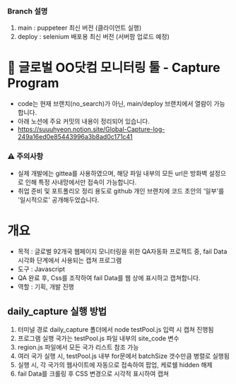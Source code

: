 ### Branch 설명
1. main : puppeteer 최신 버전 (클라이언트 실행)
2. deploy : selenium 배포용 최신 버전 (서버팜 업로드 예정)

# 📸 글로벌 OO닷컴 모니터링 툴 - Capture Program

- code는 현재 브랜치(no_search)가 아닌, main/deploy 브랜치에서 열람이 가능합니다.
- 아래 노션에 주요 커밋의 내용이 정리되어 있습니다.
- https://suuuhyeon.notion.site/Global-Capture-log-249a16ed0e85443996a3b8ad0c171c41

### ⚠️ 주의사항

- 실제 개발에는 gittea를 사용하였으며, 해당 파일 내부의 모든 url은 방화벽 설정으로 인해 특정 사내망에서만 접속이 가능합니다.
- 취업 준비 및 포트폴리오 정리 용도로 github 개인 브랜치에 코드 초안의 '일부'를 '일시적으로' 공개해두었습니다.

# 개요

- 목적 : 글로벌 92개국 웹페이지 모니터링을 위한 QA자동화 프로젝트 중, fail Data 시각화 단계에서 사용되는 캡쳐 프로그램
- 도구 : Javascript
- QA 완료 후, Css를 조작하여 fail Data를 웹 상에 표시하고 캡쳐합니다.
- 역할 : 기획, 개발 진행

## daily_capture 실행 방법
1. 터미널 경로 daily_capture 폴더에서 node testPool.js 입력 시 캡쳐 진행됨
2. 프로그램 실행 국가는 testPool.js 파일 내부의 site_code 변수
3. region.js 파일에서 모든 국가 리스트 참조 가능
4. 여러 국가 실행 시, testPool.js 내부 for문에서 batchSize 갯수만큼 병렬로 실행됨
5. 실행 시, 각 국가의 웹사이트에 자동으로 접속하여 팝업, 케로쉘 hidden 해제
6. fail Data를 크롤링 후 CSS 변경으로 시각적 표시하여 캡쳐
